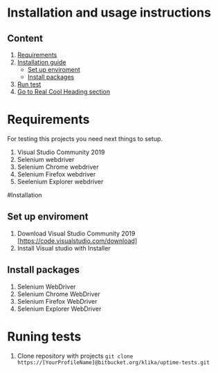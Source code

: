 # Installation and usage instructions


## Content
1. [Requirements](#Requirments)
2. [Installation guide](#Installation)
   - [Set up enviroment](#Set-up-enviroment)
   - [Install packages](#Install-packages)
3. [Run test](#Run-test)
4. [Go to Real Cool Heading section](#real-cool-heading)

# Requirements
For testing this projects you need next things to setup.

1. Visual Studio Community 2019
2. Selenium webdriver
3. Selenium Chrome webdriver
4. Selenium Firefox webdriver
5. Seelenium Explorer webdriver

#Installation 
## Set up enviroment
1. Download Visual Studio Community 2019 [https://code.visualstudio.com/download]
2. Install Visual studio with Installer
## Install packages
1. Selenium WebDriver
2. Selenium Chrome WebDriver
3. Selenium Firefox WebDriver
4. Selenium Explorer WebDriver

# Runing tests
1. Clone repository with projects
`git clone https://[YourProfileName]@bitbucket.org/klika/uptime-tests.git`

